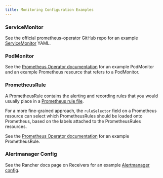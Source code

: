 ```yaml
---
title: Monitoring Configuration Examples
---
```


<head>
  <link rel="canonical" href="https://ranchermanager.docs.rancher.com/reference-guides/monitoring-v2-configuration/examples"/>
</head>

### ServiceMonitor

See the official prometheus-operator GitHub repo for an example [ServiceMonitor](https://github.com/prometheus-operator/prometheus-operator/blob/master/example/prometheus-operator-crd/monitoring.coreos.com_servicemonitors.yaml) YAML.

### PodMonitor

See the [Prometheus Operator documentation](https://prometheus-operator.dev/docs/user-guides/getting-started/#using-podmonitors) for an example PodMonitor and an example Prometheus resource that refers to a PodMonitor.

### PrometheusRule

A PrometheusRule contains the alerting and recording rules that you would usually place in a [Prometheus rule file](https://prometheus.io/docs/prometheus/latest/configuration/recording_rules/).

For a more fine-grained approach, the `ruleSelector` field on a Prometheus resource can select which PrometheusRules should be loaded onto Prometheus, based on the labels attached to the PrometheusRules resources.

See the [Prometheus Operator documentation](https://prometheus-operator.dev/docs/user-guides/alerting/) for an example PrometheusRule.

### Alertmanager Config

See the Rancher docs page on Receivers for an example [Alertmanager config](../../../../docs/reference-guides/monitoring-v2-configuration/receivers.md#example-alertmanager-configs).
